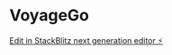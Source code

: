 # VoyageGo

[Edit in StackBlitz next generation editor ⚡️](https://stackblitz.com/~/github.com/Debsmit16/VoyageGo)